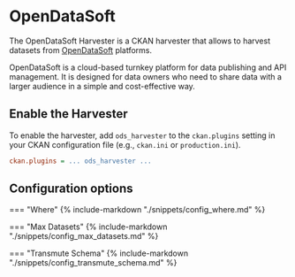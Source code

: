 # OpenDataSoft

The OpenDataSoft Harvester is a CKAN harvester that allows to harvest datasets from [OpenDataSoft](https://www.opendatasoft.com/en/) platforms.

OpenDataSoft is a cloud-based turnkey platform for data publishing and API management. It is designed for data owners who need to share data with a larger audience in a simple and cost-effective way.

## Enable the Harvester

To enable the harvester, add `ods_harvester` to the `ckan.plugins` setting in your CKAN configuration file (e.g., `ckan.ini` or `production.ini`).

```ini
ckan.plugins = ... ods_harvester ...
```

## Configuration options

=== "Where"
    {% include-markdown "./snippets/config_where.md" %}

=== "Max Datasets"
    {% include-markdown "./snippets/config_max_datasets.md" %}

=== "Transmute Schema"
    {% include-markdown "./snippets/config_transmute_schema.md" %}
